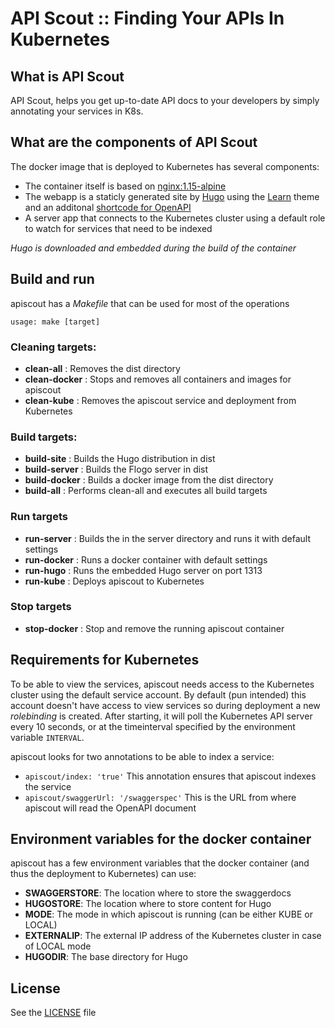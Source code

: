 # API Scout :: Finding Your APIs In Kubernetes

## What is API Scout
API Scout, helps you get up-to-date API docs to your developers by simply annotating your services in K8s. 

## What are the components of API Scout
The docker image that is deployed to Kubernetes has several components:
* The container itself is based on [nginx:1.15-alpine](https://hub.docker.com/_/nginx/)
* The webapp is a staticly generated site by [Hugo](https://github.com/gohugoio/hugo) using the [Learn](https://themes.gohugo.io/hugo-theme-learn/) theme and an additonal [shortcode for OpenAPI](https://github.com/tenfourty/hugo-openapispec-shortcode)
* A server app that connects to the Kubernetes cluster using a default role to watch for services that need to be indexed

_Hugo is downloaded and embedded during the build of the container_

## Build and run
apiscout has a _Makefile_ that can be used for most of the operations

```
usage: make [target]
```

### Cleaning targets:
* **clean-all** : Removes the dist directory
* **clean-docker** : Stops and removes all containers and images for apiscout
* **clean-kube** : Removes the apiscout service and deployment from Kubernetes

### Build targets:
* **build-site** : Builds the Hugo distribution in dist
* **build-server** : Builds the Flogo server in dist
* **build-docker** : Builds a docker image from the dist directory
* **build-all** : Performs clean-all and executes all build targets

### Run targets
* **run-server** : Builds the in the server directory and runs it with default settings
* **run-docker** : Runs a docker container with default settings
* **run-hugo** : Runs the embedded Hugo server on port 1313
* **run-kube** : Deploys apiscout to Kubernetes

### Stop targets
* **stop-docker** : Stop and remove the running apiscout container

## Requirements for Kubernetes
To be able to view the services, apiscout needs access to the Kubernetes cluster using the default service account. By default (pun intended) this account doesn't have access to view services so during deployment a new _rolebinding_ is created. After starting, it will poll the Kubernetes API server every 10 seconds, or at the timeinterval specified by the environment variable `INTERVAL`.

apiscout looks for two annotations to be able to index a service:
* `apiscout/index: 'true'` This annotation ensures that apiscout indexes the service
* `apiscout/swaggerUrl: '/swaggerspec'` This is the URL from where apiscout will read the OpenAPI document

## Environment variables for the docker container
apiscout has a few environment variables that the docker container (and thus the deployment to Kubernetes) can use:
* **SWAGGERSTORE**: The location where to store the swaggerdocs
* **HUGOSTORE**: The location where to store content for Hugo
* **MODE**: The mode in which apiscout is running (can be either KUBE or LOCAL)
* **EXTERNALIP**: The external IP address of the Kubernetes cluster in case of LOCAL mode
* **HUGODIR**: The base directory for Hugo

## License
See the [LICENSE](./LICENSE) file